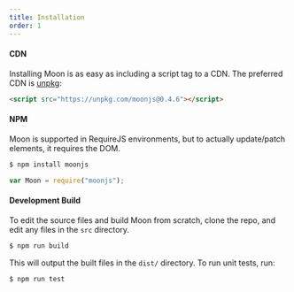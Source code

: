 ```yaml
---
title: Installation
order: 1
---
```


#### CDN

Installing Moon is as easy as including a script tag to a CDN. The preferred CDN is [unpkg](https://unpkg.com):

```html
<script src="https://unpkg.com/moonjs@0.4.6"></script>
```

#### NPM

Moon is supported in RequireJS environments, but to actually update/patch elements, it requires the DOM.

```bash
$ npm install moonjs
```

```js
var Moon = require("moonjs");
```

#### Development Build

To edit the source files and build Moon from scratch, clone the repo, and edit any files in the `src` directory.

```bash
$ npm run build
```

This will output the built files in the `dist/` directory. To run unit tests, run:

```bash
$ npm run test
```
